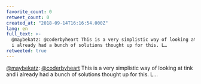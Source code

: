 ```yaml
---
favorite_count: 0
retweet_count: 0
created_at: "2018-09-14T16:16:54.000Z"
lang: en
full_text: >-
  @maybekatz: @coderbyheart This is a very simplistic way of looking at tink and
  i already had a bunch of solutions thought up for this. L…
retweeted: true
---
```


[@maybekatz](https://twitter.com/maybekatz):
[@coderbyheart](https://twitter.com/coderbyheart) This is a very simplistic way
of looking at tink and i already had a bunch of solutions thought up for this.
L…
